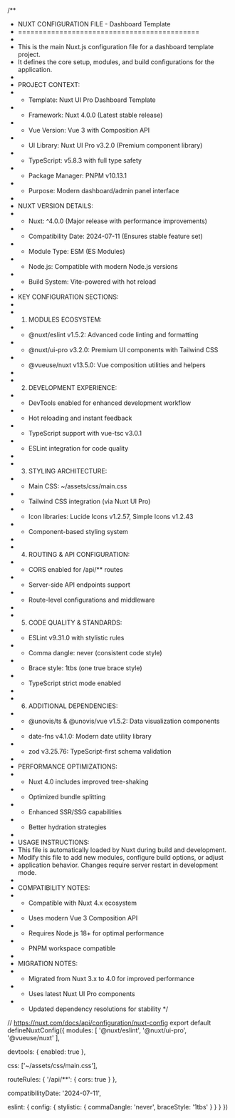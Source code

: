 /**
 * NUXT CONFIGURATION FILE - Dashboard Template
 * ============================================
 * 
 * This is the main Nuxt.js configuration file for a dashboard template project.
 * It defines the core setup, modules, and build configurations for the application.
 * 
 * PROJECT CONTEXT:
 * - Template: Nuxt UI Pro Dashboard Template
 * - Framework: Nuxt 4.0.0 (Latest stable release)
 * - Vue Version: Vue 3 with Composition API
 * - UI Library: Nuxt UI Pro v3.2.0 (Premium component library)
 * - TypeScript: v5.8.3 with full type safety
 * - Package Manager: PNPM v10.13.1
 * - Purpose: Modern dashboard/admin panel interface
 * 
 * NUXT VERSION DETAILS:
 * - Nuxt: ^4.0.0 (Major release with performance improvements)
 * - Compatibility Date: 2024-07-11 (Ensures stable feature set)
 * - Module Type: ESM (ES Modules)
 * - Node.js: Compatible with modern Node.js versions
 * - Build System: Vite-powered with hot reload
 * 
 * KEY CONFIGURATION SECTIONS:
 * 
 * 1. MODULES ECOSYSTEM:
 *    - @nuxt/eslint v1.5.2: Advanced code linting and formatting
 *    - @nuxt/ui-pro v3.2.0: Premium UI components with Tailwind CSS
 *    - @vueuse/nuxt v13.5.0: Vue composition utilities and helpers
 * 
 * 2. DEVELOPMENT EXPERIENCE:
 *    - DevTools enabled for enhanced development workflow
 *    - Hot reloading and instant feedback
 *    - TypeScript support with vue-tsc v3.0.1
 *    - ESLint integration for code quality
 * 
 * 3. STYLING ARCHITECTURE:
 *    - Main CSS: ~/assets/css/main.css
 *    - Tailwind CSS integration (via Nuxt UI Pro)
 *    - Icon libraries: Lucide Icons v1.2.57, Simple Icons v1.2.43
 *    - Component-based styling system
 * 
 * 4. ROUTING & API CONFIGURATION:
 *    - CORS enabled for /api/** routes
 *    - Server-side API endpoints support
 *    - Route-level configurations and middleware
 * 
 * 5. CODE QUALITY & STANDARDS:
 *    - ESLint v9.31.0 with stylistic rules
 *    - Comma dangle: never (consistent code style)
 *    - Brace style: 1tbs (one true brace style)
 *    - TypeScript strict mode enabled
 * 
 * 6. ADDITIONAL DEPENDENCIES:
 *    - @unovis/ts & @unovis/vue v1.5.2: Data visualization components
 *    - date-fns v4.1.0: Modern date utility library
 *    - zod v3.25.76: TypeScript-first schema validation
 * 
 * PERFORMANCE OPTIMIZATIONS:
 * - Nuxt 4.0 includes improved tree-shaking
 * - Optimized bundle splitting
 * - Enhanced SSR/SSG capabilities
 * - Better hydration strategies
 * 
 * USAGE INSTRUCTIONS:
 * This file is automatically loaded by Nuxt during build and development.
 * Modify this file to add new modules, configure build options, or adjust
 * application behavior. Changes require server restart in development mode.
 * 
 * COMPATIBILITY NOTES:
 * - Compatible with Nuxt 4.x ecosystem
 * - Uses modern Vue 3 Composition API
 * - Requires Node.js 18+ for optimal performance
 * - PNPM workspace compatible
 * 
 * MIGRATION NOTES:
 * - Migrated from Nuxt 3.x to 4.0 for improved performance
 * - Uses latest Nuxt UI Pro components
 * - Updated dependency resolutions for stability
 */

// https://nuxt.com/docs/api/configuration/nuxt-config
export default defineNuxtConfig({
  modules: [
    '@nuxt/eslint',
    '@nuxt/ui-pro',
    '@vueuse/nuxt'
  ],

  devtools: {
    enabled: true
  },

  css: ['~/assets/css/main.css'],

  routeRules: {
    '/api/**': {
      cors: true
    }
  },

  compatibilityDate: '2024-07-11',

  eslint: {
    config: {
      stylistic: {
        commaDangle: 'never',
        braceStyle: '1tbs'
      }
    }
  }
})
